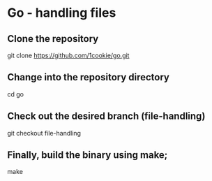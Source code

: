 # Go - handling files

## Clone the repository
git clone https://github.com/1cookie/go.git

## Change into the repository directory
cd go

## Check out the desired branch (file-handling)
git checkout file-handling

## Finally, build the binary using make;
make

